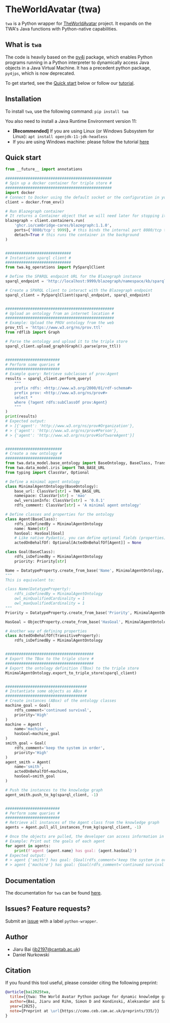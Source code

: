 # TheWorldAvatar (twa)

`twa` is a Python wrapper for [TheWorldAvatar](https://github.com/cambridge-cares/TheWorldAvatar) project. It expands on the TWA's Java functions with Python-native capabilities.


## What is `twa`

The code is heavily based on the [py4j](https://www.py4j.org/index.html) package, which enables Python programs running in a Python interpreter to dynamically access Java objects in a Java Virtual Machine. It has a precedent python package, `py4jps`, which is now deprecated.

To get started, see the [Quick start](#quick-start) below or follow our [tutorial](https://github.com/cambridge-cares/TheWorldAvatar/tree/main/JPS_BASE_LIB/python_wrapper/docs/tutorial/).


## Installation

To install `twa`, use the following command:
```pip install twa```

You also need to install a Java Runtime Environment version 11:
- **[Recommended]** If you are using Linux (or Windows Subsystem for Linux): ```apt install openjdk-11-jdk-headless```
- If you are using Windows machine: please follow the tutorial [here](https://learn.microsoft.com/en-us/java/openjdk/install)


## Quick start
```python
from __future__ import annotations

###############################################
# Spin up a docker container for triple store #
###############################################
import docker
# Connect to Docker using the default socket or the configuration in your environment:
client = docker.from_env()

# Run Blazegraph container
# It returns a Container object that we will need later for stopping it
blazegraph = client.containers.run(
    'ghcr.io/cambridge-cares/blazegraph:1.1.0',
    ports={'8080/tcp': 9999}, # this binds the internal port 8080/tcp to the external port 9998
    detach=True # this runs the container in the background
)


#############################
# Instantiate sparql client #
#############################
from twa.kg_operations import PySparqlClient

# Define the SPARQL endpoint URL for the Blazegraph instance
sparql_endpoint = 'http://localhost:9999/blazegraph/namespace/kb/sparql'

# Create a SPARQL client to interact with the Blazegraph endpoint
sparql_client = PySparqlClient(sparql_endpoint, sparql_endpoint)


################################################
# Upload an ontology from an internet location #
################################################
# Example: Upload the PROV ontology from the web
prov_ttl = 'https://www.w3.org/ns/prov.ttl'
from rdflib import Graph

# Parse the ontology and upload it to the triple store
sparql_client.upload_graph(Graph().parse(prov_ttl))


########################
# Perform some queries #
########################
# Example query: Retrieve subclasses of prov:Agent
results = sparql_client.perform_query(
    """
    prefix rdfs: <http://www.w3.org/2000/01/rdf-schema#>
    prefix prov: <http://www.w3.org/ns/prov#>
    select *
    where {?agent rdfs:subClassOf prov:Agent}
    """
)
print(results)
# Expected output:
# > [{'agent': 'http://www.w3.org/ns/prov#Organization'},
# > {'agent': 'http://www.w3.org/ns/prov#Person'},
# > {'agent': 'http://www.w3.org/ns/prov#SoftwareAgent'}]


#########################
# Create a new ontology #
#########################
from twa.data_model.base_ontology import BaseOntology, BaseClass, TransitiveProperty, ObjectProperty, DatatypeProperty
from twa.data_model.iris import TWA_BASE_URL
from typing import ClassVar, Optional

# Define a minimal agent ontology
class MinimalAgentOntology(BaseOntology):
    base_url: ClassVar[str] = TWA_BASE_URL
    namespace: ClassVar[str] = 'mao'
    owl_versionInfo: ClassVar[str] = '0.0.1'
    rdfs_comment: ClassVar[str] = 'A minimal agent ontology'

# Define classes and properties for the ontology
class Agent(BaseClass):
    rdfs_isDefinedBy = MinimalAgentOntology
    name: Name[str]
    hasGoal: HasGoal[Goal]
    # Like native Pydantic, you can define optional fields (properties)
    actedOnBehalfOf: Optional[ActedOnBehalfOf[Agent]] = None

class Goal(BaseClass):
    rdfs_isDefinedBy = MinimalAgentOntology
    priority: Priority[str]

Name = DatatypeProperty.create_from_base('Name', MinimalAgentOntology, 1, 1)
"""
This is equivalent to:

class Name(DatatypeProperty):
    rdfs_isDefinedBy = MinimalAgentOntology
    owl_minQualifiedCardinality = 1
    owl_maxQualifiedCardinality = 1
"""
Priority = DatatypeProperty.create_from_base('Priority', MinimalAgentOntology, 1, 1)

HasGoal = ObjectProperty.create_from_base('HasGoal', MinimalAgentOntology)

# Another way of defining properties
class ActedOnBehalfOf(TransitiveProperty):
    rdfs_isDefinedBy = MinimalAgentOntology


#######################################
# Export the TBox to the triple store #
#######################################
# Export the ontology definition (TBox) to the triple store
MinimalAgentOntology.export_to_triple_store(sparql_client)


####################################
# Instantiate some objects as ABox #
####################################
# Create instances (ABox) of the ontology classes
machine_goal = Goal(
    rdfs_comment='continued survival',
    priority='High'
)
machine = Agent(
    name='machine',
    hasGoal=machine_goal
)
smith_goal = Goal(
    rdfs_comment='keep the system in order',
    priority='High'
)
agent_smith = Agent(
    name='smith',
    actedOnBehalfOf=machine,
    hasGoal=smith_goal
)

# Push the instances to the knowledge graph
agent_smith.push_to_kg(sparql_client, -1)


########################
# Perform some queries #
########################
# Retrieve all instances of the Agent class from the knowledge graph
agents = Agent.pull_all_instances_from_kg(sparql_client, -1)

# Once the objects are pulled, the developer can access information in a Python-native format
# Example: Print out the goals of each agent
for agent in agents:
    print(f'agent {agent.name} has goal: {agent.hasGoal}')
# Expected output:
# > agent {'smith'} has goal: {Goal(rdfs_comment='keep the system in order', ...)}
# > agent {'machine'} has goal: {Goal(rdfs_comment='continued survival', ...)}
```


## Documentation
The documentation for `twa` can be found [here](https://cambridge-cares.github.io/TheWorldAvatar/).


## Issues? Feature requests?
Submit an [issue](https://github.com/cambridge-cares/TheWorldAvatar/issues) with a label `python-wrapper`.

## Author
- Jiaru Bai (jb2197@cantab.ac.uk)
- Daniel Nurkowski

## Citation

If you found this tool useful, please consider citing the following preprint:

```bibtex
@article{bai2025twa,
  title={{twa: The World Avatar Python package for dynamic knowledge graphs and its application in reticular chemistry}},
  author={Bai, Jiaru and Rihm, Simon D and Kondinski, Aleksandar and Saluz, Fabio and Deng, Xinhong and Brownbridge, George and Mosbach, Sebastian and Akroyd, Jethro and Kraft, Markus},
  year={2025},
  note={Preprint at \url{https://como.ceb.cam.ac.uk/preprints/335/}}
}
```
